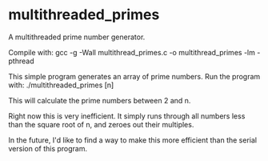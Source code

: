 # multithreaded_primes
A multithreaded prime number generator.

Compile with: gcc -g -Wall multithread_primes.c -o multithread_primes -lm -pthread

This simple program generates an array of prime numbers.
Run the program with: ./multithreaded_primes [n]

This will calculate the prime numbers between 2 and n.

Right now this is very inefficient. It simply runs through
all numbers less than the square root of n, and zeroes out
their multiples.

In the future, I'd like to find a way to make this more efficient
than the serial version of this program.
